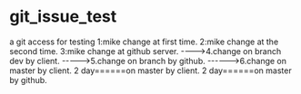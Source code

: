 # git_issue_test
a git access for testing
1:mike change at first time.
2:mike change at the second time.
3:mike change at github server.
---->4.change on branch dev by client.
----->5.change on branch by github.
------>6.change on master by client.
2 day======on master by client.
2 day======on master by github.
